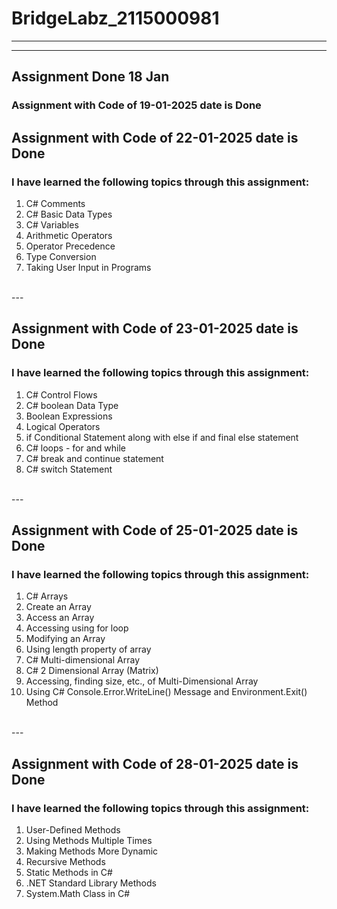 # BridgeLabz_2115000981
---
---

## Assignment Done 18 Jan

### Assignment with Code of 19-01-2025 date is Done

## Assignment with Code of 22-01-2025 date is Done
### I have learned the following topics through this assignment: 
<ol>
  <li>C# Comments</li>
  <li>C# Basic Data Types</li>
  <li>C# Variables</li>
  <li>Arithmetic Operators</li>
  <li>Operator Precedence</li>
  <li>Type Conversion</li>
  <li>Taking User Input in Programs</li>
</ol>
<br/>
---

## Assignment with Code of 23-01-2025 date is Done
### I have learned the following topics through this assignment:

<ol>
  <li>C# Control Flows</li>
  <li>C# boolean Data Type</li>
  <li>Boolean Expressions</li>
  <li>Logical Operators</li>
  <li>if Conditional Statement along with else if and final else statement</li>
  <li>C# loops - for and while</li>
  <li>C# break and continue statement</li>
  <li>C# switch Statement</li>
</ol>
<br/>
---

## Assignment with Code of 25-01-2025 date is Done
### I have learned the following topics through this assignment:

<ol>
  <li>C# Arrays</li>
  <li>Create an Array</li>
  <li>Access an Array</li>
  <li>Accessing using for loop</li>
  <li>Modifying an Array</li>
  <li>Using length property of array</li>
  <li>C# Multi-dimensional Array</li>
  <li>C# 2 Dimensional Array (Matrix)</li>
  <li>Accessing, finding size, etc., of Multi-Dimensional Array</li>
  <li>Using C# Console.Error.WriteLine() Message and Environment.Exit() Method</li>
</ol>
<br/>
---

## Assignment with Code of 28-01-2025 date is Done
### I have learned the following topics through this assignment:

<ol>
  <li>User-Defined Methods</li>
  <li>Using Methods Multiple Times</li>
  <li>Making Methods More Dynamic</li>
  <li>Recursive Methods</li>
  <li>Static Methods in C#</li>
  <li>.NET Standard Library Methods</li>
  <li>System.Math Class in C#</li>
</ol>
<br/>
